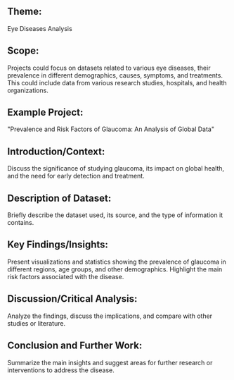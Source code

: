 ## Theme: 
Eye Diseases Analysis

## Scope:
Projects could focus on datasets related to various eye diseases, their prevalence in different demographics, causes, symptoms, and treatments. This could include data from various research studies, hospitals, and health organizations.

## Example Project:
"Prevalence and Risk Factors of Glaucoma: An Analysis of Global Data"

## Introduction/Context: 
Discuss the significance of studying glaucoma, its impact on global health, and the need for early detection and treatment.
    
## Description of Dataset: 
Briefly describe the dataset used, its source, and the type of information it contains.
    
## Key Findings/Insights: 
Present visualizations and statistics showing the prevalence of glaucoma in different regions, age groups, and other demographics. 
Highlight the main risk factors associated with the disease.
    
## Discussion/Critical Analysis: 
Analyze the findings, discuss the implications, and compare with other studies or literature.
    
## Conclusion and Further Work: 
Summarize the main insights and suggest areas for further research or interventions to address the disease.

